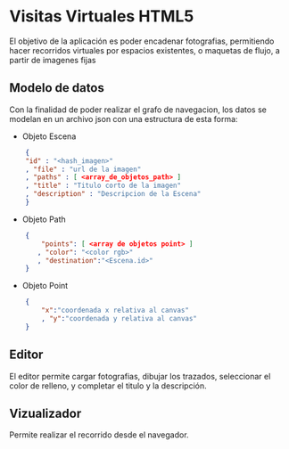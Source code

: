 
Visitas Virtuales HTML5
=======================


El objetivo de la aplicación es poder encadenar fotografias, permitiendo hacer recorridos virtuales por espacios existentes, o maquetas de flujo, a partir de imagenes fijas

Modelo de datos
---------------

Con la finalidad de poder realizar el grafo de navegacion, los datos se modelan en un archivo json con una estructura de esta forma:

 * Objeto Escena
```json
    {   
    "id" : "<hash_imagen>"
    , "file" : "url de la imagen"
    , "paths" : [ <array_de_objetos_path> ]
    , "title" : "Titulo corto de la imagen"
    , "description" : "Descripcion de la Escena"
    }
```

 * Objeto Path
```json
    {
        "points": [ <array de objetos point> ]
       , "color": "<color rgb>"
       , "destination":"<Escena.id>"    
    }
```

 * Objeto Point 
```json
    {
        "x":"coordenada x relativa al canvas"
        , "y":"coordenada y relativa al canvas"
    }
```

Editor
------
El editor permite cargar fotografias, dibujar los trazados, seleccionar el color de relleno, y completar el titulo y la descripción.

Vizualizador
------------
Permite realizar el recorrido desde el navegador.



